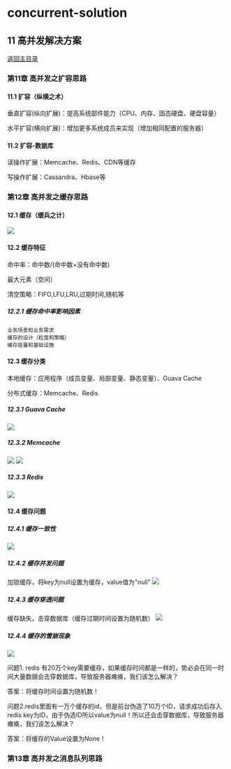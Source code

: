 # concurrent-solution

## 11 高并发解决方案
[返回主目录](../README.md)

### 第11章 高并发之扩容思路

#### 11.1 扩容（纵横之术）

垂直扩容(纵向扩展)：提高系统部件能力（CPU、内存、固态硬盘、硬盘容量）

水平扩容(横向扩展)：增加更多系统成员来实现（增加相同配置的服务器）

#### 11.2 扩容-数据库

读操作扩展：Memcache、Redis、CDN等缓存

写操作扩展：Cassandra、Hbase等


### 第12章 高并发之缓存思路

#### 12.1 缓存（缓兵之计）
![](src/main/resources/static/19.jpg)

#### 12.2 缓存特征

命中率：命中数/(命中数+没有命中数)

最大元素（空间）

清空策略：FIFO,LFU,LRU,过期时间,随机等

##### 12.2.1 缓存命中率影响因素
    业务场景和业务需求
    缓存的设计（粒度和策略）
    缓存容量和基础设施

#### 12.3 缓存分类

本地缓存：应用程序（成员变量、局部变量、静态变量）、Guava Cache

分布式缓存：Memcache、Redis

##### 12.3.1 Guava Cache
![](src/main/resources/static/20.png)

##### 12.3.2 Memcache
![](src/main/resources/static/21.png)
![](src/main/resources/static/22.png)

##### 12.3.3 Redis
![](src/main/resources/static/23.png)

#### 12.4 缓存问题

##### 12.4.1 缓存一致性
![](src/main/resources/static/24.png)

##### 12.4.2 缓存并发问题
加锁缓存，将key为null设置为缓存，value值为"null"
![](src/main/resources/static/25.png)

##### 12.4.3 缓存穿透问题
缓存缺失，击穿数据库（缓存过期时间设置为随机数）
![](src/main/resources/static/26.png)

##### 12.4.4 缓存的雪崩现象
![](src/main/resources/static/27.png)

问题1. redis 有20万个key需要缓存，如果缓存时间都是一样的，势必会在同一时间大量数据会击穿数据库，导致服务器瘫痪，我们该怎么解决？

答案：将缓存时间设置为随机数！

问题2.redis里面有一万个缓存的id，但是前台伪造了10万个ID，请求成功后存入redis key为ID，由于伪造ID所以value为null！所以还会击穿数据库，导致服务器瘫痪，我们该怎么解决？

答案：将缓存的Value设置为None！

### 第13章 高并发之消息队列思路